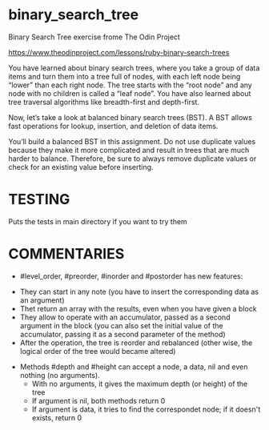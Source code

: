 # binary_search_tree
Binary Search Tree exercise frome The Odin Project

https://www.theodinproject.com/lessons/ruby-binary-search-trees


You have learned about binary search trees, where you take a group of data items and turn them into a tree full of nodes, with each left node being “lower” than each right node. The tree starts with the “root node” and any node with no children is called a “leaf node”. You have also learned about tree traversal algorithms like breadth-first and depth-first.

Now, let’s take a look at balanced binary search trees (BST). A BST allows fast operations for lookup, insertion, and deletion of data items.

You’ll build a balanced BST in this assignment. Do not use duplicate values because they make it more complicated and result in trees that are much harder to balance. Therefore, be sure to always remove duplicate values or check for an existing value before inserting.

# TESTING

Puts the tests in main directory if you want to try them

# COMMENTARIES

 * #level_order, #preorder, #inorder and #postorder has new features:
  - They can start in any note (you have to insert the corresponding data as an argument)
  - Thet return an array with the results, even when you have given a block
  - They allow to operate with an accumulator, passed as a second argument in the block (you can also set the initial value of the accumulator, passing it
  as a second parameter of the method)
  - After the operation, the tree is reorder and rebalanced (other wise, the logical order of the tree would became altered)

* Methods #depth and #height can accept a node, a data, nil and even nothing (no arguments). 
    - With no arguments,  it gives the maximum depth (or height) of the tree
    - If argument is nil, both methods return 0
    - If argument is data, it tries to find the correspondet node; if it doesn't exists, return 0
